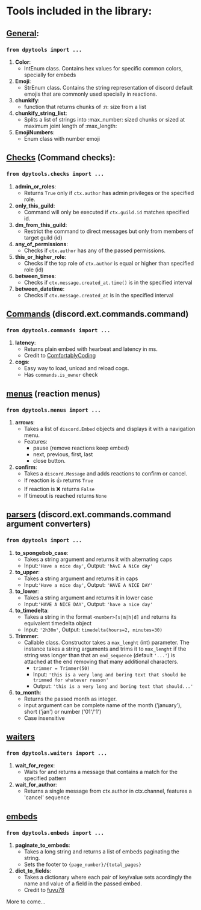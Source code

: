 # Tools included in the library:


## [General](https://github.com/chrisdewa/dpytools/blob/master/dpytools/__init__.py): 
### `from dpytools import ...`
1. **Color**:
   - IntEnum class. Contains hex values for specific common colors, specially for embeds
2. **Emoji**:
   - StrEnum class. Contains the string representation of discord default emojis 
      that are commonly used specially in reactions.
3. **chunkify**:
   - function that returns chunks of :n: size from a list
4. **chunkify_string_list**:
   - Splits a list of strings into :max_number: sized chunks or sized at maximum joint length of :max_length:
5. **EmojiNumbers**:
   - Enum class with number emoji


## [Checks](https://github.com/chrisdewa/dpytools/blob/master/dpytools/checks.py) (Command checks): 
### `from dpytools.checks import ...`
1. **admin_or_roles**:
   - Returns `True` only if `ctx.author` has admin privileges or the specified role.
2. **only_this_guild**:
   - Command will only be executed if `ctx.guild.id` matches specified id.
3. **dm_from_this_guild**:
   - Restrict the command to direct messages but only from members of target guild (id)
4. **any_of_permissions**:
   - Checks if `ctx.author` has any of the passed permissions.
5. **this_or_higher_role**:
   - Checks if the top role of `ctx.author` is equal or higher than specified role (id)
6. **between_times**:
   - Checks if `ctx.message.created_at.time()` is in the specified interval
7. **between_datetime**:
   - Checks if `ctx.message.created_at` is in the specified interval


## [Commands](https://github.com/chrisdewa/dpytools/blob/master/dpytools/commands.py) (discord.ext.commands.command)
### `from dpytools.commands import ...`
1. **latency**:
   - Returns plain embed with hearbeat and latency in ms.
   - Credit to [ComfortablyCoding](https://github.com/ComfortablyCoding)
2. **cogs**:
   - Easy way to load, unload and reload cogs. 
   - Has `commands.is_owner` check


## [menus](https://github.com/chrisdewa/dpytools/blob/master/dpytools/menus.py) (reaction menus) 
### `from dpytools.menus import ...`
1. **arrows**:
   - Takes a list of `discord.Embed` objects and displays it with a navigation menu.
   - Features:
      - pause (remove reactions keep embed)
      - next, previous, first, last
      - close button.
2. **confirm**:
   - Takes a `discord.Message` and adds reactions to confirm or cancel.
   - If reaction is 👍 returns `True`
   - If reaction is ❌ returns `False`
   - If timeout is reached returns `None`


## [parsers](https://github.com/chrisdewa/dpytools/blob/master/dpytools/parsers.py) (discord.ext.commands.command argument converters) 
### `from dpytools import ...`
1. **to_spongebob_case**:
   - Takes a string argument and returns it with alternating caps
   - Input:`'Have a nice day'`, Output: `'hAvE A NiCe dAy'`
2. **to_upper**:
   - Takes a string argument and returns it in caps
   - Input:`'Have a nice day'`, Output: `'HAVE A NICE DAY'`
2. **to_lower**:
   - Takes a string argument and returns it in lower case
   - Input:`'HAVE A NICE DAY'`, Output: `'have a nice day'`
3. **to_timedelta**:
   - Takes a string in the format `<number>[s|m|h|d]` and returns its equivalent timedelta object
   - Input: `'2h30m'`, Output: `timedelta(hours=2, minutes=30)`
4. **Trimmer**:
   - Callable class. Constructor takes a `max_lenght` (int) parameter.
      The instance takes a string arguments and trims it to `max_lenght` if the string was longer than that
      an `end_sequence` (default `'...'`) is attached at the end removing that many additional characters.
      - `trimmer = Trimmer(50)` 
      - Input: `'this is a very long and boring text that should be trimmed for whatever reason'`
      - Output: `'this is a very long and boring text that should...'`
5. **to_month**:
   - Returns the passed month as integer.
   - input argument can be complete name of the month ('january'), short ('jan') or number ('01'/'1')
   - Case insensitive


## [waiters](https://github.com/chrisdewa/dpytools/blob/master/dpytools/waiters.py)
### `from dpytools.waiters import ...`
1. **wait_for_regex**:
   - Waits for and returns a message that contains a match for the specified pattern
2. **wait_for_author**:
   - Returns a single message from ctx.author in ctx.channel, features a 'cancel' sequence


## [embeds](https://github.com/chrisdewa/dpytools/blob/master/dpytools/embeds.py) 
### `from dpytools.embeds import ...`
1. **paginate_to_embeds**:
   - Takes a long string and returns a list of embeds paginating the string.
   - Sets the footer to `{page_number}/{total_pages}`
2. **dict_to_fields**:
   - Takes a dictionary where each pair of key/value sets acordingly the name and value of a field in the passed embed.
   - Credit to [fuyu78](https://github.com/fuyu78)


More to come...






